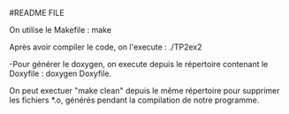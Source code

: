 #README FILE

	
On utilise le Makefile : 
	make
	
Après avoir compiler le code, on l'execute : 
	./TP2ex2
	
-Pour générer le doxygen, on execute depuis le répertoire contenant le Doxyfile : doxygen Doxyfile.

On peut exectuer "make clean" depuis le même répertoire pour supprimer les fichiers *.o, générés pendant la compilation de notre programme.

